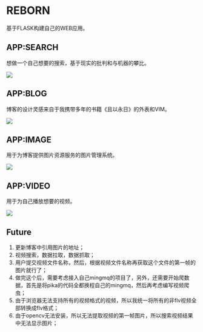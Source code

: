 # REBORN
基于FLASK构建自己的WEB应用。

## APP:SEARCH
想做一个自己想要的搜索，基于现实的批判和与机器的攀比。

![](http://serv_pro:3000/zswj123/reborn/blob/master/search.png)

## APP:BLOG
博客的设计灵感来自于我携带多年的书籍《且以永日》的外表和VIM。

![](http://serv_pro:3000/zswj123/reborn/blob/master/blog.png)

## APP:IMAGE
用于为博客提供图片资源服务的图片管理系统。

![](http://serv_pro:3000/zswj123/reborn/blob/master/image.png)

## APP:VIDEO
用于为自己播放想要的视频。

![](http://serv_pro:3000/zswj123/reborn/blob/master/video.png)

## Future

1. 更新博客中引用图片的地址；
2. 视频搜索，数据拉取，数据抓取；
3. 用户提交视频文件名称，然后，根据视频文件名称再获取这个文件的第一帧的图片就行了；
4. 做完这个后，需要考虑接入自己mingmq的项目了，另外，还需要开始爬数据，首先是将pika的代码全都换程自己的mingmq，然后再考虑编写视频爬虫；
5. 由于浏览器无法支持所有的视频格式的视频，所以我统一将所有的非flv视频全部转换成flv格式；
6. 由于opencv无法安装，所以无法提取视频的第一帧图片，所以搜索视频结果中无法显示图片；